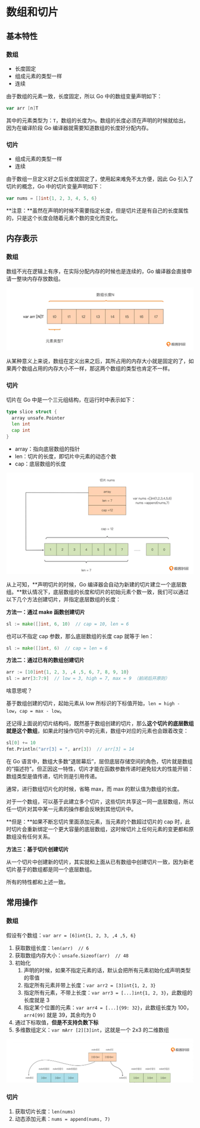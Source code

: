 # 数组和切片

## 基本特性

### 数组

- 长度固定
- 组成元素的类型一样
- 连续

由于数组的元素一致，长度固定，所以 Go 中的数组变量声明如下：

```go
var arr [n]T
```

其中的元素类型为：`T`，数组的长度为`n`。数组的长度必须在声明的时候就给出，因为在编译阶段 Go 编译器就需要知道数组的长度好分配内存。

### 切片

- 组成元素的类型一样
- 连续

由于数组一旦定义好之后长度就固定了，使用起来难免不太方便，因此 Go 引入了切片的概念，Go 中的切片变量声明如下：

```go
var nums = []int{1, 2, 3, 4, 5, 6}
```

**注意：**虽然在声明的时候不需要指定长度，但是切片还是有自己的长度属性的，只是这个长度会随着元素个数的变化而变化。

## 内存表示

### 数组

数组不光在逻辑上有序，在实际分配内存的时候也是连续的，Go 编译器会直接申请一整块内存存放数组。

![image-20230223221623586](./imgs/数组和切片/image-20230223221623586.png)

从某种意义上来说，数组在定义出来之后，其所占用的内存大小就是固定的了，如果两个数组占用的内存大小不一样，那这两个数组的类型也肯定不一样。

### 切片

切片在 Go 中是一个三元组结构，在运行时中表示如下：

```go
type slice struct {
  array unsafe.Pointer
  len int
  cap int
}
```

-   array：指向底层数组的指针
-   len：切片的长度，即切片中元素的动态个数
-   cap：底层数组的长度

![image-20230223224340121](./imgs/数组和切片/image-20230223224340121.png)

从上可知，**声明切片的时候，Go 编译器会自动为新建的切片建立一个底层数组。**默认情况下，底层数组的长度和切片的初始元素个数一致，我们可以通过以下几个方法创建切片，并指定底层数组的长度：

**方法一：通过 make 函数创建切片**

```go
sl := make([]int, 6, 10)  // cap = 10, len = 6
```

也可以不指定 cap 参数，那么底层数组的长度 cap 就等于 len：

```go
sl := make([]int, 6)  // cap = len = 6
```

**方法二：通过已有的数组创建切片**

```go
arr := [10]int{1, 2, 3, ,4 ,5, 6, 7, 8, 9, 10}
sl := arr[3:7:9]  // low = 3, high = 7, max = 9 （前闭后开原则）
```

啥意思呢？

基于数组创建的切片，起始元素从 low 所标识的下标值开始，`len = high - low`，`cap = max - low`。

还记得上面说的切片结构吗，既然基于数组创建的切片，那么**这个切片的底层数组就是这个数组**，如果此时操作切片中的元素，数组中对应的元素也会跟着改变：

```go
sl[0] += 10
fmt.Println("arr[3] = ", arr[3])  // arr[3] = 14
```

在 Go 语言中，数组大多数“退居幕后”，层但底层存储空间的角色，切片就是数组的“描述符”。但正因这一特性，切片才能在函数参数传递时避免较大的性能开销：数组类型是值传递，切片则是引用传递。

通常，进行数组切片化的时候，省略 max，而 max 的默认值为数组的长度。

对于一个数组，可以基于此建立多个切片，这些切片共享这一同一底层数组，所以任一切片对其中某一元素的操作都会反映到其他切片中。

**但是：**如果不断忘切片里面添加元素，当元素的个数超过切片的 cap 时，此时切片会重新绑定一个更大容量的底层数组，这时候切片上任何元素的变更都和原数组没有任何关系。

**方法三：基于切片创建切片**

从一个切片中创建新的切片，其实就和上面从已有数组中创建切片一致，因为新老切片基于的数组都是同一个底层数组。

所有的特性都和上述一致。

## 常用操作

### 数组

假设有个数组：`var arr = [6]int{1, 2, 3, ,4 ,5, 6}`

1. 获取数组长度：`len(arr)  // 6 `
2. 获取数组内存大小：`unsafe.Sizeof(arr)  // 48`
3. 初始化
    1. 声明的时候，如果不指定元素的话，默认会把所有元素初始化成声明类型的零值
    2. 指定所有元素并带上长度：`var arr2 = [3]int{1, 2, 3}`
    3. 指定所有元素，不带上长度：`var arr3 = [...]int{1, 2, 3}`，此数组的长度就是 3
    4. 指定某个位置的元素：`var arr4 = [...]{99: 32}`，此数组长度为 100，`arr4[99]` 就是 39，其余均为 0
4. 通过下标取值，**但是不支持负数下标**
5. 多维数组定义：`var mArr [2][3]int`，这就是一个 2x3 的二维数组

![image-20230223223041815](./imgs/数组和切片/image-20230223223041815.png)



### 切片

1. 获取切片长度：`len(nums)`
2. 动态添加元素：`nums = append(nums, 7)`


